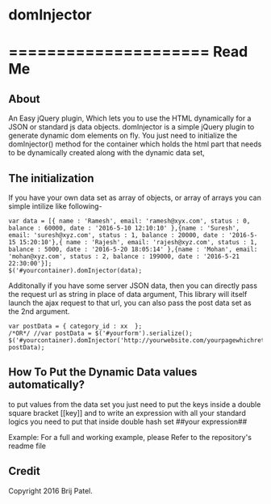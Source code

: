 # domInjector
=====================
Read Me
=====================
## About
An Easy jQuery plugin, Which lets you to use the HTML dynamically for a JSON or standard js data objects. 
domInjector is a simple jQuery plugin to generate dynamic dom elements on fly. You just need to initialize 
the domInjector() method for the container which holds the html part that needs to be dynamically created along with
the dynamic data set, 

## The initialization

If you have your own data set as array of objects, or array of arrays you can simple intilize like following-

	var data = [{ name : 'Ramesh', email: 'ramesh@xyx.com', status : 0, balance : 60000, date : '2016-5-10 12:10:10' },{name : 'Suresh', email: 'suresh@xyz.com', status : 1, balance : 20000, date : '2016-5-15 15:20:10'},{ name : 'Rajesh', email: 'rajesh@xyz.com', status : 1, balance : 5000, date : '2016-5-20 18:05:14' },{name : 'Mohan', email: 'mohan@xyz.com', status : 2, balance : 199000, date : '2016-5-21 22:30:00'}];
	$('#yourcontainer).domInjector(data);

Additonally if you have some server JSON data, then you can directly pass the request url as string in place of 
data argument, This library will itself launch the ajax request to that url, you can also pass the post data set as 
the 2nd argument.

	var postData = { category_id : xx  };
	/*OR*/ //var postData = $('#yourform').serialize(); 
	$('#yourcontainer).domInjector('http://yourwebsite.com/yourpagewhichreturnsjsonstring', postData);


## How To Put the Dynamic Data values automatically?

to put values from the data set you just need to put the keys inside a double square bracket [[key]]
and to write an expression with all your standard logics you need to put that inside double hash set ##your expression##

Example: 
For a full and working example, please Refer to the repository's readme file


## Credit

Copyright 2016 Brij Patel.
